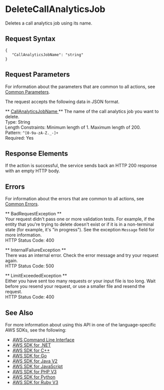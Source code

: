 # DeleteCallAnalyticsJob<a name="API_DeleteCallAnalyticsJob"></a>

Deletes a call analytics job using its name\.

## Request Syntax<a name="API_DeleteCallAnalyticsJob_RequestSyntax"></a>

```
{
   "CallAnalyticsJobName": "string"
}
```

## Request Parameters<a name="API_DeleteCallAnalyticsJob_RequestParameters"></a>

For information about the parameters that are common to all actions, see [Common Parameters](CommonParameters.md)\.

The request accepts the following data in JSON format\.

 ** [ CallAnalyticsJobName ](#API_DeleteCallAnalyticsJob_RequestSyntax) **   <a name="transcribe-DeleteCallAnalyticsJob-request-CallAnalyticsJobName"></a>
The name of the call analytics job you want to delete\.  
Type: String  
Length Constraints: Minimum length of 1\. Maximum length of 200\.  
Pattern: `^[0-9a-zA-Z._-]+`   
Required: Yes

## Response Elements<a name="API_DeleteCallAnalyticsJob_ResponseElements"></a>

If the action is successful, the service sends back an HTTP 200 response with an empty HTTP body\.

## Errors<a name="API_DeleteCallAnalyticsJob_Errors"></a>

For information about the errors that are common to all actions, see [Common Errors](CommonErrors.md)\.

 ** BadRequestException **   
Your request didn't pass one or more validation tests\. For example, if the entity that you're trying to delete doesn't exist or if it is in a non\-terminal state \(for example, it's "in progress"\)\. See the exception `Message` field for more information\.  
HTTP Status Code: 400

 ** InternalFailureException **   
There was an internal error\. Check the error message and try your request again\.  
HTTP Status Code: 500

 ** LimitExceededException **   
Either you have sent too many requests or your input file is too long\. Wait before you resend your request, or use a smaller file and resend the request\.  
HTTP Status Code: 400

## See Also<a name="API_DeleteCallAnalyticsJob_SeeAlso"></a>

For more information about using this API in one of the language\-specific AWS SDKs, see the following:
+  [ AWS Command Line Interface](https://docs.aws.amazon.com/goto/aws-cli/transcribe-2017-10-26/DeleteCallAnalyticsJob) 
+  [ AWS SDK for \.NET](https://docs.aws.amazon.com/goto/DotNetSDKV3/transcribe-2017-10-26/DeleteCallAnalyticsJob) 
+  [ AWS SDK for C\+\+](https://docs.aws.amazon.com/goto/SdkForCpp/transcribe-2017-10-26/DeleteCallAnalyticsJob) 
+  [ AWS SDK for Go](https://docs.aws.amazon.com/goto/SdkForGoV1/transcribe-2017-10-26/DeleteCallAnalyticsJob) 
+  [ AWS SDK for Java V2](https://docs.aws.amazon.com/goto/SdkForJavaV2/transcribe-2017-10-26/DeleteCallAnalyticsJob) 
+  [ AWS SDK for JavaScript](https://docs.aws.amazon.com/goto/AWSJavaScriptSDK/transcribe-2017-10-26/DeleteCallAnalyticsJob) 
+  [ AWS SDK for PHP V3](https://docs.aws.amazon.com/goto/SdkForPHPV3/transcribe-2017-10-26/DeleteCallAnalyticsJob) 
+  [ AWS SDK for Python](https://docs.aws.amazon.com/goto/boto3/transcribe-2017-10-26/DeleteCallAnalyticsJob) 
+  [ AWS SDK for Ruby V3](https://docs.aws.amazon.com/goto/SdkForRubyV3/transcribe-2017-10-26/DeleteCallAnalyticsJob) 